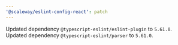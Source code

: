 ```yaml
---
'@scaleway/eslint-config-react': patch
---
```


Updated dependency `@typescript-eslint/eslint-plugin` to `5.61.0`.
Updated dependency `@typescript-eslint/parser` to `5.61.0`.
